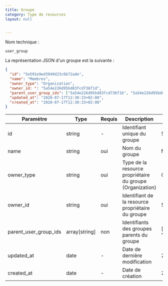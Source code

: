 ```yaml
---
title: Groupe
category: Type de resources
layout: null


---
```

Nom technique :

```
user_group
```

La représentation JSON d'un groupe est la suivante :

```json
{
  "id": "5e591e9ed3949d23c6b72ade",
  "name": "Membres",
  "owner_type": "Organization",
  "owner_id: ": "5a54e226d95bd83fcd736f1d",
  "parent_user_group_ids": ["5a54e226d95bd83fcd736f1b", "5a54e226d95bd83fcd736f1e"],
  "updated_at": "2020-07-17T12:30:33+02:00",
  "created_at": "2020-07-17T12:30:33+02:00"
}
```



| Paramètre             | **Type**      | Requis | Description                                                  | **Exemple**                                              |
| --------------------- | ------------- | ------ | ------------------------------------------------------------ | -------------------------------------------------------- |
| id <span class="read-only" data-text="LECTURE SEULE"></span>                   | string        | -      | Identifiant unique du groupe                                 | 5e591e9ed3949d23c6b72ade                                 |
| name                  | string        | oui    | Nom du groupe                                                | Membres                                                  |
| owner_type            | string        | oui    | Type de la resource propriétaire du groupe (Organization) | Organization                                             |
| owner_id              | string        | oui    | Identifiant de la resource propriétaire du groupe            | 5a54e226d95bd83fcd736f1d                                 |
| parent_user_group_ids | array[string] | non    | Identifiants des groupes parents du groupe                   | ["5a54e226d95bd83fcd736f1b", "5a54e226d95bd83fcd736f1e"] |
| updated_at <span class="read-only" data-text="LECTURE SEULE"></span>           | date          | -      | Date de dernière modification                                | 2020-07-17T12:30:33+02:00                                |
| created_at <span class="read-only" data-text="LECTURE SEULE"></span>           | date          | -      | Date de création                                             | 2020-07-17T12:30:33+02:00                                |
